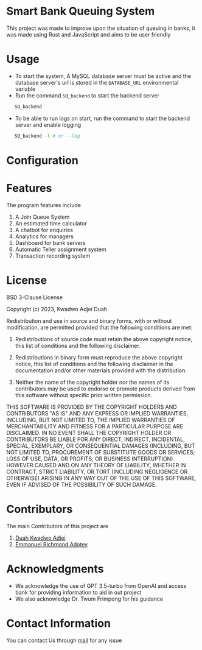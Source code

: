 # Smart Bank Queuing System

This project was made to improve upon the situation of queuing in banks, it was made using Rust and JavaScript and aims to be user friendly


# Usage

- To start the system, A MySQL database server must be active and the database server's url is stored in the `DATABASE_URL` environmental variable
- Run the command `SQ_backend` to start the backend server

```bash
   SQ_backend
```

- To be able to run logs on start, run the command to start the backend server and enable logging

```bash
   SQ_backend -l # or --log
```




# Configuration

# Features

The program features include

1. A Join Queue System
2. An estimated time calculator
3. A chatbot for enquiries
4. Analytics for managers
5. Dashboard for bank servers
6. Automatic Teller assignment system
7. Transaction recording system

# License

BSD 3-Clause License

Copyright (c) 2023, Kwadwo Adjei Duah

Redistribution and use in source and binary forms, with or without
modification, are permitted provided that the following conditions are met:

1. Redistributions of source code must retain the above copyright notice, this
   list of conditions and the following disclaimer.

2. Redistributions in binary form must reproduce the above copyright notice,
   this list of conditions and the following disclaimer in the documentation
   and/or other materials provided with the distribution.

3. Neither the name of the copyright holder nor the names of its
   contributors may be used to endorse or promote products derived from
   this software without specific prior written permission.

THIS SOFTWARE IS PROVIDED BY THE COPYRIGHT HOLDERS AND CONTRIBUTORS "AS IS"
AND ANY EXPRESS OR IMPLIED WARRANTIES, INCLUDING, BUT NOT LIMITED TO, THE
IMPLIED WARRANTIES OF MERCHANTABILITY AND FITNESS FOR A PARTICULAR PURPOSE ARE
DISCLAIMED. IN NO EVENT SHALL THE COPYRIGHT HOLDER OR CONTRIBUTORS BE LIABLE
FOR ANY DIRECT, INDIRECT, INCIDENTAL, SPECIAL, EXEMPLARY, OR CONSEQUENTIAL
DAMAGES (INCLUDING, BUT NOT LIMITED TO, PROCUREMENT OF SUBSTITUTE GOODS OR
SERVICES; LOSS OF USE, DATA, OR PROFITS; OR BUSINESS INTERRUPTION) HOWEVER
CAUSED AND ON ANY THEORY OF LIABILITY, WHETHER IN CONTRACT, STRICT LIABILITY,
OR TORT (INCLUDING NEGLIGENCE OR OTHERWISE) ARISING IN ANY WAY OUT OF THE USE
OF THIS SOFTWARE, EVEN IF ADVISED OF THE POSSIBILITY OF SUCH DAMAGE.

# Contributors

The main Contributors of this project are

1. [Duah Kwadwo Adjei](https://github.com/Android-Jester)
2. [Emmanuel Richmond Adotey](https://github.com/emmanuel2020122)

# Acknowledgments

- We acknowledge the use of GPT 3.5-turbo from OpenAI and access bank for providing information to aid in out project
- We also acknowledge Dr. Twum Frimpong for his guidance

# Contact Information

You can contact Us through [mail](mailto:kaduah14@gmail.com) for any issue

<!-- 
Features
Contributing
Acknowledgments 
Troubleshooting -->